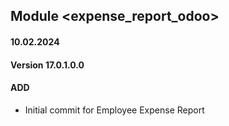 ## Module <expense_report_odoo>

#### 10.02.2024
#### Version 17.0.1.0.0
#### ADD

- Initial commit for Employee Expense Report
